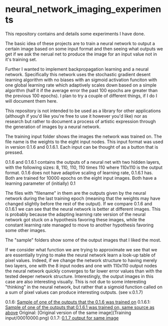 # neural_network_imaging_experiments
This repository contains and details some experiments I have done. 

The basic idea of these projects are to train a neural network to output a certain image based on some input format and then seeing what outputs we get if we ask the nerual net to produce the image for an input value not in it's training set. 

Further I wanted to implement backpropagation learning and a neural network. Specifically this network uses the stochastic gradient desent learning algorithm with no biases with an sigmoid activation funciton with one global learning rate which adaptively scales down based on a simple algorithm (half it if the average error the past 100 epochs are greater than the previous 100 epochs). I plan to try a couple of different things, if I do I will document them here. 

This repository is not intended to be used as a library for other applications (although if you'd like you're free to use it however you'd like) nor as research but rather to document a process of artistic expression through the generation of images by a neural network. 

The training input folder shows the images the network was trained on. The file name is the weights to the eight input nodes. This input format was used in version 0.1.6 and 0.1.6.1. Each input can be thought of as a button that is pressed. 

0.1.6 and 0.1.6.1 contains the outputs of a neural net with two hidden layers, with the following sizes: 8, 110, 110, 110 times 110 where 110x110 is the output format. 
0.1.6 does not have adaptive scaling of learning rate, 0.1.6.1 has. Both are trained for 10000 epochs on the eight input images. Both have a learning parameter of (initially) 0.1

The files with "filename" in them are the outputs given by the neural network during the last training epoch (meaning that the weights may have changed slightly before the rest of the output). If we compare 0.1.6 and 0.1.6.1 we can see that the neural network is better at different images. This is probably because the adapting learning rate version of the neural network got stuck on a hypothesis favoring these images, while the constant learning rate managed to move to another hypothesis favoring some other images.

The "sample" folders show some of the output images that I liked the most. 

If we consider what function we are trying to approximate we see that we are essentially trying to make the neural network learn a look-up table of pixel values. Indeed, if we change the network structure to having merely two layers, one with the 8 input nodes and one with 110x110 output nodes the neural network quickly converges to far lower error values than with the tested deeper network structure. Interestingly, the output images in this case are also interesting visually. This is not due to some interesting "thinking" in the neural network, but rather that a sigmoid function called on a sum of pixel values can produce interesting outputs. (see v.0.1.7)


0.1.6:
[Sample of one of the outputs that the 0.1.6 was trained on](0.1.6_samples/00010000.png)
0.1.6.1:
[Sample of one of the outputs that 0.1.6.1 was trained on, same source as above](0.1.6_samples/00010000.png)
Original:
[Original version of the same image](Training input/00010000.png)
0.1.7:
[0.1.7 output for same image](0.1.7_samples/00010000.png)


